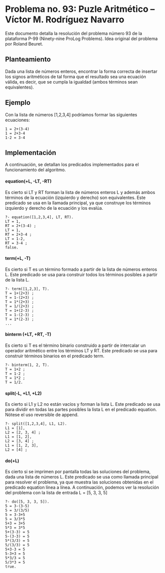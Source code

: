 # Problema no. 93: Puzle Aritmético – Víctor M. Rodríguez Navarro
Este documento detalla la resolución del problema número 93 de la plataforma P-99 (Ninety-nine ProLog Problems). Idea original del problema por Roland Beuret.

## Planteamiento
Dada una lista de números enteros, encontrar la forma correcta de insertar los signos aritméticos de tal forma que el resultado sea una ecuación válida, es decir, que se cumpla la igualdad (ambos términos sean equivalentes).

## Ejemplo
Con la lista de números [1,2,3,4] podríamos formar las siguientes ecuaciones:
```
1 = 2+(3-4)
1 = 2+3-4
1-2 = 3-4
```
## Implementación
A continuación, se detallan los predicados implementados para el funcionamiento del algoritmo.

#### equation(+L, -LT, -RT) 
Es cierto si LT y RT forman la lista de números enteros L y además ambos términos de la ecuación (izquierdo y derecho) son equivalentes. 
Este predicado se usa en la llamada principal, ya que construye los términos izquierdo y derecho de la ecuación y los evalúa. 
```
?- equation([1,2,3,4], LT, RT).
LT = 1,
RT = 2+(3-4) ;
LT = 1,
RT = 2+3-4 ;
LT = 1-2,
RT = 3-4 ;
false.
```
#### term(+L, -T)
Es cierto si T es un término formado a partir de la lista de números enteros L. 
Este predicado se usa para construir todos los términos posibles a partir de la lista L.
```
?- term([1,2,3], T).
T = 1+(2+3) ;
T = 1-(2+3) ;
T = 1*(2+3) ;
T = 1/(2+3) ;
T = 1+(2-3) ;
T = 1-(2-3) ;
T = 1*(2-3) ;
...
```

#### binterm (+LT, +RT, -T)
Es cierto si T es el término binario construido a partir de intercalar un operador aritmético entre los términos LT y RT. 
Este predicado se usa para construir términos binarios en el predicado term. 
```
?- binterm(1, 2, T).
T = 1+2 ;
T = 1-2 ;
T = 1*2 ;
T = 1/2.
```

#### split(-L, +L1, +L2) 
Es cierto si L1 y L2 no están vacíos y forman la lista L.
Este predicado se usa para dividir en todas las partes posibles la lista L en el predicado equation.
Nótese el uso reversible de append.
```
?- split([1,2,3,4], L1, L2).
L1 = [1],
L2 = [2, 3, 4] ;
L1 = [1, 2],
L2 = [3, 4] ;
L1 = [1, 2, 3],
L2 = [4] ;
```

#### do(+L) 
Es cierto si se imprimen por pantalla todas las soluciones del problema, dada una lista de números L.
Este predicado se usa como llamada principal para resolver el problema, ya que muestra las soluciones obtenidas en el predicado equation línea a línea. A continuación, podemos ver la resolución del problema con la lista de entrada L = [5, 3, 3, 5]
```
?- do([5, 3, 3, 5]).
5 = 3-(3-5)
5 = 3/(3/5)
5 = 3-3+5
5 = 3/3*5
5+3 = 3+5
5*3 = 3*5
5+(3-3) = 5
5-(3-3) = 5
5*(3/3) = 5
5/(3/3) = 5
5+3-3 = 5
5-3+3 = 5
5*3/3 = 5
5/3*3 = 5
true.
```
